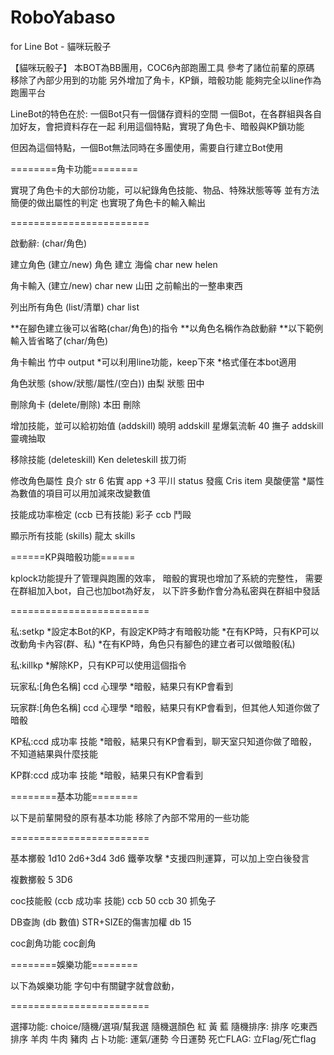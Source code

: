 # RoboYabaso
for Line Bot - 貓咪玩骰子


【貓咪玩骰子】
本BOT為BB團用，COC6內部跑團工具
參考了諸位前輩的原碼
移除了內部少用到的功能
另外增加了角卡，KP鎖，暗骰功能
能夠完全以line作為跑團平台

LineBot的特色在於: 一個Bot只有一個儲存資料的空間
一個Bot，在各群組與各自加好友，會把資料存在一起
利用這個特點，實現了角色卡、暗骰與KP鎖功能

但因為這個特點，一個Bot無法同時在多團使用，需要自行建立Bot使用


========角卡功能========

實現了角色卡的大部份功能，可以紀錄角色技能、物品、特殊狀態等等
並有方法簡便的做出屬性的判定
也實現了角色卡的輸入輸出

========================

啟動辭: (char/角色)


建立角色 (建立/new)
角色 建立 海倫
char new helen

角卡輸入 (建立/new)
char new 山田 之前輸出的一整串東西

列出所有角色 (list/清單)
char list

**在腳色建立後可以省略(char/角色)的指令
**以角色名稱作為啟動辭
**以下範例輸入皆省略了(char/角色)

角卡輸出 
竹中 output
*可以利用line功能，keep下來
*格式僅在本bot適用

角色狀態 (show/狀態/屬性/(空白))
由梨 狀態
田中

刪除角卡 (delete/刪除)
本田 刪除

增加技能，並可以給初始值 (addskill)
曉明 addskill 星爆氣流斬 40
撫子 addskill 靈魂抽取

移除技能 (deleteskill)
Ken deleteskill 拔刀術

修改角色屬性 
良介 str 6
佑實 app +3
平川 status 發瘋
Cris item 臭酸便當
*屬性為數值的項目可以用加減來改變數值

技能成功率檢定 (ccb 已有技能)
彩子 ccb 鬥毆

顯示所有技能 (skills)
龍太 skills

======KP與暗骰功能======

kplock功能提升了管理與跑團的效率，
暗骰的實現也增加了系統的完整性，
需要在群組加入bot，自己也加bot為好友，
以下許多動作會分為私密與在群組中發話

========================

私:setkp 
*設定本Bot的KP，有設定KP時才有暗骰功能
*在有KP時，只有KP可以改動角卡內容(群、私)
*在有KP時，角色只有腳色的建立者可以做暗骰(私)

私:killkp
*解除KP，只有KP可以使用這個指令

玩家私:[角色名稱] ccd 心理學
*暗骰，結果只有KP會看到

玩家群:[角色名稱] ccd 心理學
*暗骰，結果只有KP會看到，但其他人知道你做了暗骰

KP私:ccd 成功率 技能
*暗骰，結果只有KP會看到，聊天室只知道你做了暗骰，不知道結果與什麼技能

KP群:ccd 成功率 技能
*暗骰，結果只有KP會看到


========基本功能========

以下是前輩開發的原有基本功能
移除了內部不常用的一些功能

========================

基本擲骰
1d10
2d6+3d4
3d6 鐵拳攻擊
*支援四則運算，可以加上空白後發言

複數擲骰
5 3D6

coc技能骰 (ccb 成功率 技能)
ccb 50
ccb 30 抓兔子

DB查詢 (db 數值)
STR+SIZE的傷害加權
db 15

coc創角功能
coc創角

========娛樂功能========

以下為娛樂功能
字句中有關鍵字就會啟動，

========================

選擇功能: choice/隨機/選項/幫我選
	隨機選顏色 紅 黃 藍
隨機排序: 排序
	吃東西排序 羊肉 牛肉 豬肉
占卜功能: 運氣/運勢
	今日運勢
死亡FLAG: 立Flag/死亡flag
